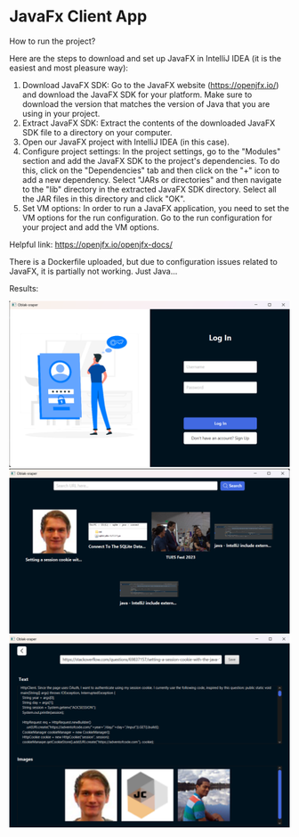 # JavaFx Client App

How to run the project?

Here are the steps to download and set up JavaFX in IntelliJ IDEA (it is the easiest and most pleasure way):

1) Download JavaFX SDK: Go to the JavaFX website (https://openjfx.io/) and download the JavaFX SDK for your platform. Make sure to download the version that matches the version of Java that you are using in your project.
2) Extract JavaFX SDK: Extract the contents of the downloaded JavaFX SDK file to a directory on your computer.
3) Open our JavaFX project with IntelliJ IDEA (in this case).
4) Configure project settings: In the project settings, go to the "Modules" section and add the JavaFX SDK to the project's dependencies. To do this, click on the "Dependencies" tab and then click on the "+" icon to add a new dependency. Select "JARs or directories" and then navigate to the "lib" directory in the extracted JavaFX SDK directory. Select all the JAR files in this directory and click "OK".
5) Set VM options: In order to run a JavaFX application, you need to set the VM options for the run configuration. Go to the run configuration for your project and add the VM options.

Helpful link: https://openjfx.io/openjfx-docs/

There is a Dockerfile uploaded, but due to configuration issues related to JavaFX, it is partially not working. Just Java...

Results:

<img width="958" alt="image" src="https://github.com/KokosTech/oblak-scraper/blob/main/client/demo/1.png">

<img width="958" alt="image" src="https://github.com/KokosTech/oblak-scraper/blob/main/client/demo/2.png">

<img width="958" alt="image" src="https://github.com/KokosTech/oblak-scraper/blob/main/client/demo/3.png">
